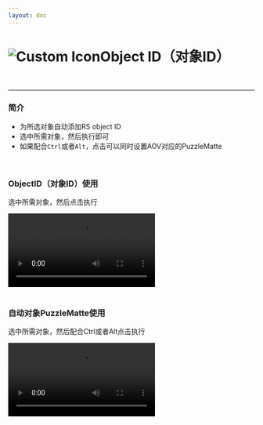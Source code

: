 ```yaml
---
layout: doc
---
```

# <span class="h1-icon"><img src="/img/RS-AutoID.webp" alt="Custom Icon"></span>Object ID（对象ID）

<br/>

---

### 简介

- 为所选对象自动添加RS object ID
- 选中所需对象，然后执行即可
- 如果配合`Ctrl`或者`Alt`，点击可以同时设置AOV对应的PuzzleMatte

<br/>


### ObjectID（对象ID）使用
选中所需对象，然后点击执行
<br/>

<video controls>
  <source src="/img/rs-nodesg-2-3-_command_object_id_1.webm" type="video/webm">
</video>

<br/>
<br/>

### 自动对象PuzzleMatte使用
选中所需对象，然后配合Ctrl或者Alt点击执行
<br/>

<video controls>
  <source src="/img/rs-nodesg-2-3-_command_object_id_2.webm" type="video/webm">
</video>

<br/>
<br/>